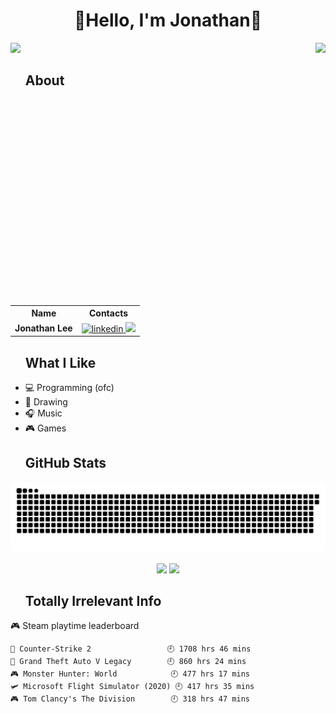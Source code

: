 <h1 align="center">🦀Hello, I'm Jonathan🦀</h1>

<img align="right" height="420em" src="https://spotify-github-profile.kittinanx.com/api/view?uid=u78vn9wtr708s42u4ubq72odn&cover_image=true&theme=default&show_offline=false&background_color=121212&interchange=true&bar_color_cover=true">
<img src="https://komarev.com/ghpvc/?username=J-ZhengLi"/>

<div id="toc">
  <ul style="list-style: none;">
    <summary>
      <h2><b>About</b></h2>
    </summary>
  </ul>
</div>

<table style="text-align: center">
  <tr>
    <th style="text-align: center"><b>Name</b></th>
    <th style="text-align: center"><b>Contacts</b></th>
  </tr>
    <td><b>Jonathan Lee</b></td>
    <td>
      <a href="https://www.linkedin.com/in/jonathan-lee-42170319b/" target="_blank">
        <img src="https://img.shields.io/badge/linkedin-%2300acee.svg?color=405DE6&style=for-the-badge&logo=linkedin&logoColor=white" alt=linkedin />
      </a>
      <a href="mailto:lizhengghengj@gmail.com" target="_blank">
        <img src="https://img.shields.io/badge/gmail-%23EA4335.svg?style=for-the-badge&logo=gmail&logoColor=white" />
      </a>
    </td>
  </tr>
</table>

<div id="toc">
  <ul style="list-style: none;">
    <summary>
      <h2><b>What I Like</b></h2>
    </summary>
  </ul>
</div>

<ul>
  <li>💻 Programming (ofc)</li>
  <li>🎨 Drawing</li>
  <li>🎧 Music</li>
  <li>🎮 Games</li>
</ul>

<div id="toc">
  <ul style="list-style: none;">
    <summary>
      <h2><b>GitHub Stats</b></h2>
    </summary>
  </ul>
</div>

<div align="center">
  <img src="https://raw.githubusercontent.com/J-ZhengLi/J-ZhengLi/output/github-contribution-grid-snake-dark.svg" alt="snake">
</div></br>
<div align="center">
    <img width="45%" src="https://github-readme-stats.vercel.app/api?username=J-ZhengLi&show_icons=true&include_all_commits=true&show=reviews&theme=codeSTACKr&bg_color=000000" />
    <img width="45%" src="https://streak-stats.demolab.com/?user=J-ZhengLi&theme=rust-ferris-dark&hide_border=true&card_height=232px">
</div>

<div id="toc">
  <ul style="list-style: none;">
    <summary>
      <h2><b>Totally Irrelevant Info</b></h2>
    </summary>
  </ul>
</div>

<!-- steam-box start -->
🎮 Steam playtime leaderboard
```text
🔫 Counter-Strike 2                 🕘 1708 hrs 46 mins
🚓 Grand Theft Auto V Legacy        🕘 860 hrs 24 mins
🎮 Monster Hunter: World            🕘 477 hrs 17 mins
🛩️ Microsoft Flight Simulator (2020) 🕘 417 hrs 35 mins
🎮 Tom Clancy's The Division        🕘 318 hrs 47 mins
```
<!-- Powered by https://github.com/YouEclipse/steam-box . -->
<!-- steam-box end -->
